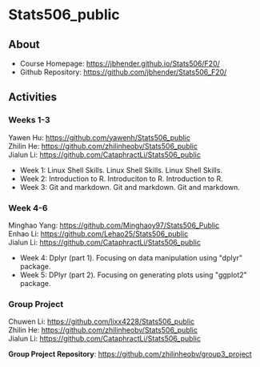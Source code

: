 # Stats506_public
## About
* Course Homepage: https://jbhender.github.io/Stats506/F20/  
* Github Repository: https://github.com/jbhender/Stats506_F20/  

## Activities
### Weeks 1-3
Yawen Hu: https://github.com/yawenh/Stats506_public  
Zhilin He: https://github.com/zhilinheobv/Stats506_public  
Jialun Li: https://github.com/CataphractLi/Stats506_public  

* Week 1: Linux Shell Skills. Linux Shell Skills. Linux Shell Skills.
* Week 2: Introduction to R. Introduciton to R. Introduction to R.
* Week 3: Git and markdown. Git and markdown. Git and markdown.

### Week 4-6
Minghao Yang: https://github.com/Minghaoy97/Stats506_Public  
Enhao Li: https://github.com/Lehao25/Stats506_public  
Jialun Li: https://github.com/CataphractLi/Stats506_public  

* Week 4: Dplyr (part 1). Focusing on data manipulation using "dplyr" package.
* Week 5: DPlyr (part 2). Focusing on generating plots using "ggplot2" package.

### Group Project
Chuwen Li: https://github.com/lixx4228/Stats506_public   
Zhilin He: https://github.com/zhilinheobv/Stats506_public   
Jialun Li: https://github.com/CataphractLi/Stats506_public   

**Group Project Repository**: https://github.com/zhilinheobv/group3_project 